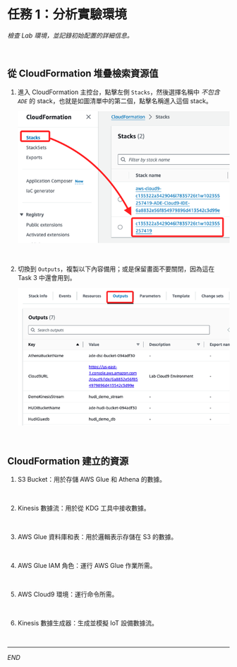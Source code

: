 # 任務 1：分析實驗環境

_檢查 Lab 環境，並記錄初始配置的詳細信息。_

<br>

## 從 CloudFormation 堆疊檢索資源值

1. 進入 CloudFormation 主控台，點擊左側 `Stacks`，然後選擇名稱中 _不包含 `ADE`_ 的 stack，也就是如圖清單中的第二個，點擊名稱進入這個 stack。

    ![](images/img_01.png)

<br>

2. 切換到 `Outputs`，複製以下內容備用；或是保留畫面不要關閉，因為這在 Task 3 中還會用到。

    ![](images/img_02.png)

<br>

## CloudFormation 建立的資源

1. S3 Bucket：用於存儲 AWS Glue 和 Athena 的數據。

<br>

2. Kinesis 數據流：用於從 KDG 工具中接收數據。

<br>

3. AWS Glue 資料庫和表：用於邏輯表示存儲在 S3 的數據。

<br>

4. AWS Glue IAM 角色：運行 AWS Glue 作業所需。

<br>

5. AWS Cloud9 環境：運行命令所需。

<br>

6. Kinesis 數據生成器：生成並模擬 IoT 設備數據流。

<br>

___

_END_